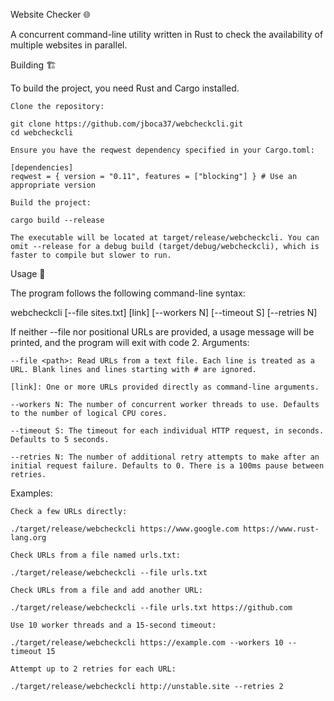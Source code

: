 Website Checker 🌐

A concurrent command-line utility written in Rust to check the availability of multiple websites in parallel.

Building 🏗️

To build the project, you need Rust and Cargo installed.

    Clone the repository:

    git clone https://github.com/jboca37/webcheckcli.git
    cd webcheckcli 

    Ensure you have the reqwest dependency specified in your Cargo.toml:

    [dependencies]
    reqwest = { version = "0.11", features = ["blocking"] } # Use an appropriate version

    Build the project:

    cargo build --release

    The executable will be located at target/release/webcheckcli. You can omit --release for a debug build (target/debug/webcheckcli), which is faster to compile but slower to run.

Usage 🚀

The program follows the following command-line syntax:

webcheckcli [--file sites.txt] [link]
               [--workers N] [--timeout S] [--retries N]

If neither --file nor positional URLs are provided, a usage message will be printed, and the program will exit with code 2.
Arguments:

    --file <path>: Read URLs from a text file. Each line is treated as a URL. Blank lines and lines starting with # are ignored.

    [link]: One or more URLs provided directly as command-line arguments.

    --workers N: The number of concurrent worker threads to use. Defaults to the number of logical CPU cores.

    --timeout S: The timeout for each individual HTTP request, in seconds. Defaults to 5 seconds.

    --retries N: The number of additional retry attempts to make after an initial request failure. Defaults to 0. There is a 100ms pause between retries.

Examples:

    Check a few URLs directly:

    ./target/release/webcheckcli https://www.google.com https://www.rust-lang.org

    Check URLs from a file named urls.txt:

    ./target/release/webcheckcli --file urls.txt

    Check URLs from a file and add another URL:

    ./target/release/webcheckcli --file urls.txt https://github.com

    Use 10 worker threads and a 15-second timeout:

    ./target/release/webcheckcli https://example.com --workers 10 --timeout 15

    Attempt up to 2 retries for each URL:

    ./target/release/webcheckcli http://unstable.site --retries 2
